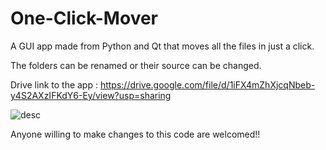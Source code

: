 # One-Click-Mover
A GUI app made from Python and Qt that moves all the files in just a click.

The folders can be renamed or their source can be changed.

Drive link to the app : https://drive.google.com/file/d/1iFX4mZhXjcqNbeb-y4S2AXzIFKdY6-Ey/view?usp=sharing

![desc](https://user-images.githubusercontent.com/56465574/179203472-96baca3a-fdbc-482d-8104-e5ed286a5107.png)

Anyone willing to make changes to this code are welcomed!!
